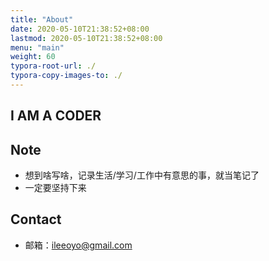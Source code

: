 ```yaml
---
title: "About"
date: 2020-05-10T21:38:52+08:00
lastmod: 2020-05-10T21:38:52+08:00
menu: "main"
weight: 60
typora-root-url: ./
typora-copy-images-to: ./
---
```


## I AM A CODER

## Note

* 想到啥写啥，记录生活/学习/工作中有意思的事，就当笔记了
* 一定要坚持下来

## Contact

- 邮箱：[ileeoyo@gmail.com](mailto:ileeoyo@gmail.com)

